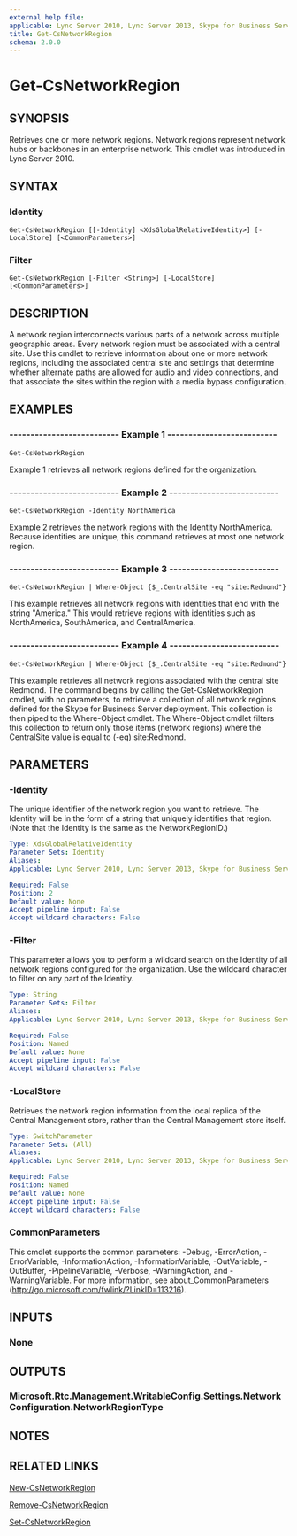```yaml
---
external help file: 
applicable: Lync Server 2010, Lync Server 2013, Skype for Business Server 2015
title: Get-CsNetworkRegion
schema: 2.0.0
---
```


# Get-CsNetworkRegion

## SYNOPSIS
Retrieves one or more network regions.
Network regions represent network hubs or backbones in an enterprise network.
This cmdlet was introduced in Lync Server 2010.


## SYNTAX

### Identity
```
Get-CsNetworkRegion [[-Identity] <XdsGlobalRelativeIdentity>] [-LocalStore] [<CommonParameters>]
```

### Filter
```
Get-CsNetworkRegion [-Filter <String>] [-LocalStore] [<CommonParameters>]
```

## DESCRIPTION
A network region interconnects various parts of a network across multiple geographic areas.
Every network region must be associated with a central site.
Use this cmdlet to retrieve information about one or more network regions, including the associated central site and settings that determine whether alternate paths are allowed for audio and video connections, and that associate the sites within the region with a media bypass configuration.


## EXAMPLES

### -------------------------- Example 1 --------------------------
```
Get-CsNetworkRegion
```

Example 1 retrieves all network regions defined for the organization.

### -------------------------- Example 2 --------------------------
```
Get-CsNetworkRegion -Identity NorthAmerica
```

Example 2 retrieves the network regions with the Identity NorthAmerica.
Because identities are unique, this command retrieves at most one network region.

### -------------------------- Example 3 --------------------------
```
Get-CsNetworkRegion | Where-Object {$_.CentralSite -eq "site:Redmond"}
```

This example retrieves all network regions with identities that end with the string "America." This would retrieve regions with identities such as NorthAmerica, SouthAmerica, and CentralAmerica.

### -------------------------- Example 4 --------------------------
```
Get-CsNetworkRegion | Where-Object {$_.CentralSite -eq "site:Redmond"}
```

This example retrieves all network regions associated with the central site Redmond.
The command begins by calling the Get-CsNetworkRegion cmdlet, with no parameters, to retrieve a collection of all network regions defined for the Skype for Business Server deployment.
This collection is then piped to the Where-Object cmdlet.
The Where-Object cmdlet filters this collection to return only those items (network regions) where the CentralSite value is equal to (-eq) site:Redmond.


## PARAMETERS

### -Identity
The unique identifier of the network region you want to retrieve.
The Identity will be in the form of a string that uniquely identifies that region.
(Note that the Identity is the same as the NetworkRegionID.)

```yaml
Type: XdsGlobalRelativeIdentity
Parameter Sets: Identity
Aliases: 
Applicable: Lync Server 2010, Lync Server 2013, Skype for Business Server 2015

Required: False
Position: 2
Default value: None
Accept pipeline input: False
Accept wildcard characters: False
```

### -Filter
This parameter allows you to perform a wildcard search on the Identity of all network regions configured for the organization.
Use the wildcard character to filter on any part of the Identity.

```yaml
Type: String
Parameter Sets: Filter
Aliases: 
Applicable: Lync Server 2010, Lync Server 2013, Skype for Business Server 2015

Required: False
Position: Named
Default value: None
Accept pipeline input: False
Accept wildcard characters: False
```

### -LocalStore
Retrieves the network region information from the local replica of the Central Management store, rather than the Central Management store itself.

```yaml
Type: SwitchParameter
Parameter Sets: (All)
Aliases: 
Applicable: Lync Server 2010, Lync Server 2013, Skype for Business Server 2015

Required: False
Position: Named
Default value: None
Accept pipeline input: False
Accept wildcard characters: False
```

### CommonParameters
This cmdlet supports the common parameters: -Debug, -ErrorAction, -ErrorVariable, -InformationAction, -InformationVariable, -OutVariable, -OutBuffer, -PipelineVariable, -Verbose, -WarningAction, and -WarningVariable. For more information, see about_CommonParameters (http://go.microsoft.com/fwlink/?LinkID=113216).


## INPUTS

### None


## OUTPUTS

### Microsoft.Rtc.Management.WritableConfig.Settings.NetworkConfiguration.NetworkRegionType


## NOTES


## RELATED LINKS

[New-CsNetworkRegion](New-CsNetworkRegion.md)

[Remove-CsNetworkRegion](Remove-CsNetworkRegion.md)

[Set-CsNetworkRegion](Set-CsNetworkRegion.md)

